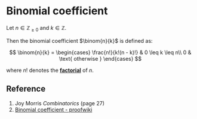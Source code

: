 # Binomial coefficient

Let $n \in \mathbb{Z}_{\geq 0}$ and $k \in \mathbb{Z}$.

Then the binomial coefficient $\binom{n}{k}$ is defined as:

$$
\binom{n}{k} = \begin{cases}
    \frac{n!}{k!(n - k)!}   & 0 \leq k \leq n\\
    0                       & \text{ otherwise }
\end{cases}
$$

where $n!$ denotes the [**factorial**](./0001-factorial.md) of $n$.

## Reference

1. Joy Morris *Combinatorics* (page 27)
2. [Binomial coefficient - proofwiki](https://proofwiki.org/wiki/Definition:Binomial_Coefficient)